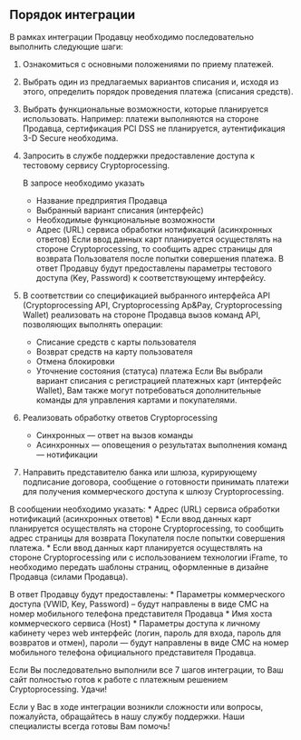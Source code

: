 ## Порядок интеграции

В рамках интеграции Продавцу необходимо последовательно выполнить следующие шаги:

1. Ознакомиться с основными положениями по приему платежей.

2. Выбрать один из предлагаемых вариантов списания и, исходя из этого, определить порядок проведения платежа (списания средств).

3. Выбрать функциональные возможности, которые планируется использовать.
Например: платежи выполняются на стороне Продавца, сертификация PCI DSS
не планируется, аутентификация 3-D Secure необходима.

4. Запросить в службе поддержки предоставление доступа к тестовому сервису Cryptoprocessing.

    В запросе необходимо указать
    * Название предприятия Продавца
    * Выбранный вариант списания (интерфейс)
    * Необходимые функциональные возможности
    * Адрес (URL) сервиса обработки нотификаций (асинхронных ответов)
Если ввод данных карт планируется осуществлять на стороне Cryptoprocessing, то сообщить адрес
страницы для возврата Пользователя после попытки совершения платежа.
В ответ Продавцу будут предоставлены параметры тестового доступа (Key, Password)
к соответствующему интерфейсу.

5. В соответствии со спецификацией выбранного интерфейса API (Cryptoprocessing API, Cryptoprocessing Ap&Pay,
Cryptoprocessing Wallet) реализовать на стороне Продавца вызов команд API, позволяющих выполнять операции:

    * Списание средств с карты пользователя
    * Возврат средств на карту пользователя
    * Отмена блокировки
    * Уточнение состояния (статуса) платежа
Если Вы выбрали вариант списания с регистрацией платежных карт (интерфейс Wallet), Вам
также могут потребоваться дополнительные команды для управления картами и покупателями.

6. Реализовать обработку ответов Cryptoprocessing

    * Синхронных — ответ на вызов команды
    * Асинхронных — оповещения о результатах выполнения команд — нотификации

7. Направить представителю банка или шлюза, курирующему подписание договора, сообщение
о готовности принимать платежи для получения коммерческого доступа к шлюзу Cryptoprocessing.

В сообщении необходимо указать:
    * Адрес (URL) сервиса обработки нотификаций (асинхронных ответов)
    * Если ввод данных карт планируется осуществлять на стороне Cryptoprocessing, то сообщить адрес страницы
    для возврата Покупателя после попытки совершения платежа.
    * Если ввод данных карт планируется осуществлять на стороне Cryptoprocessing или с использованием технологии
    iFrame, то необходимо передать шаблоны страниц, оформленные в дизайне Продавца (силами Продавца).

В ответ Продавцу будут предоставлены:
    * Параметры коммерческого доступа (VWID, Key, Password) – будут направлены в виде СМС на номер
    мобильного телефона представителя Продавца
    * Имя хоста коммерческого сервиса (Host)
    * Параметры доступа к личному кабинету через web интерфейс (логин, пароль для входа, пароль
    для возвратов и отмен), пароли — будут направлены в виде СМС на номер мобильного телефона
    официального представителя Продавца.

Если Вы последовательно выполнили все 7 шагов интеграции, то Ваш сайт полностью готов к работе с платежным решением Cryptoprocessing. Удачи!

Если у Вас в ходе интеграции возникли сложности или вопросы, пожалуйста, обращайтесь в нашу службу поддержки. Наши специалисты всегда готовы Вам
помочь!

